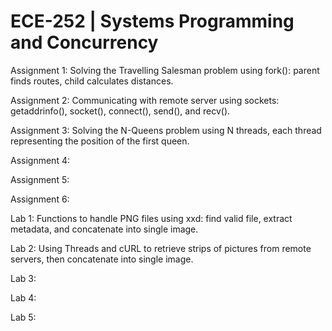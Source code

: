 # ECE-252 | Systems Programming and Concurrency

Assignment 1: Solving the Travelling Salesman problem using fork(): parent finds routes, child calculates distances.

Assignment 2: Communicating with remote server using sockets: getaddrinfo(), socket(), connect(), send(), and recv().

Assignment 3: Solving the N-Queens problem using N threads, each thread representing the position of the first queen.

Assignment 4:

Assignment 5:

Assignment 6:

Lab 1: Functions to handle PNG files using xxd: find valid file, extract metadata, and concatenate into single image.

Lab 2: Using Threads and cURL to retrieve strips of pictures from remote servers, then concatenate into single image.

Lab 3:

Lab 4:

Lab 5:
